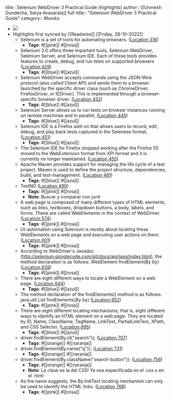 title:: Selenium WebDriver 3 Practical Guide (highlights)
author:: [[Unmesh Gundecha, Satya Avasarala]]
full-title:: "Selenium WebDriver 3 Practical Guide"
category:: #books

- ![](https://images-na.ssl-images-amazon.com/images/I/51nYrf6CcmL._SL200_.jpg)
- Highlights first synced by [[Readwise]] [[Friday, 28-10-2022]]
	- Selenium is a set of tools for automating browsers. ([Location 316](https://readwise.io/to_kindle?action=open&asin=B07BJKWB1J&location=316))
		- **Tags**: #[[pink]] #[[rosa]]
	- Selenium 3.0 offers three important tools, Selenium WebDriver, Selenium Server, and Selenium IDE. Each of these tools provides features to create, debug, and run tests on supported browsers ([Location 429](https://readwise.io/to_kindle?action=open&asin=B07BJKWB1J&location=429))
		- **Tags**: #[[blue]] #[[azul]]
	- Selenium WebDriver accepts commands using the JSON-Wire protocol (also called Client API) and sends them to a browser launched by the specific driver class (such as ChromeDriver, FirefoxDriver, or IEDriver). This is implemented through a browser-specific browser driver. ([Location 432](https://readwise.io/to_kindle?action=open&asin=B07BJKWB1J&location=432))
		- **Tags**: #[[blue]] #[[azul]]
	- Selenium Server allows us to run tests on browser instances running on remote machines and in parallel, ([Location 445](https://readwise.io/to_kindle?action=open&asin=B07BJKWB1J&location=445))
		- **Tags**: #[[blue]] #[[azul]]
	- Selenium IDE is a Firefox add-on that allows users to record, edit, debug, and play back tests captured in the Selenese format, ([Location 451](https://readwise.io/to_kindle?action=open&asin=B07BJKWB1J&location=451))
		- **Tags**: #[[blue]] #[[azul]]
	- The Selenium IDE for Firefox stopped working after the Firefox 55 moved to the WebExtension format from XPI format and it is currently no longer maintained. ([Location 455](https://readwise.io/to_kindle?action=open&asin=B07BJKWB1J&location=455))
	- Apache Maven provides support for managing the life cycle of a test project. Maven is used to define the project structure, dependencies, build, and test-management. ([Location 481](https://readwise.io/to_kindle?action=open&asin=B07BJKWB1J&location=481))
		- **Tags**: #[[blue]] #[[azul]]
	- TestNG ([Location 490](https://readwise.io/to_kindle?action=open&asin=B07BJKWB1J&location=490))
		- **Tags**: #[[pink]] #[[rosa]]
		- **Note**: Buscar y comparar con junit
	- A web page is composed of many different types of HTML elements, such as links, textboxes, dropdown buttons, a body, labels, and forms. These are called WebElements in the context of WebDriver. ([Location 574](https://readwise.io/to_kindle?action=open&asin=B07BJKWB1J&location=574))
		- **Tags**: #[[pink]] #[[rosa]]
	- UI-automation using Selenium is mostly about locating these WebElements on a web page and executing user actions on them. ([Location 601](https://readwise.io/to_kindle?action=open&asin=B07BJKWB1J&location=601))
		- **Tags**: #[[pink]] #[[rosa]]
	- According to WebDriver's Javadoc (http://selenium.googlecode.com/git/docs/api/java/index.html), the method declaration is as follows: WebElement findElement(By by) ([Location 639](https://readwise.io/to_kindle?action=open&asin=B07BJKWB1J&location=639))
		- **Tags**: #[[pink]] #[[rosa]]
	- There are eight different ways to locate a WebElement on a web page. ([Location 644](https://readwise.io/to_kindle?action=open&asin=B07BJKWB1J&location=644))
		- **Tags**: #[[blue]] #[[azul]]
	- The method declaration of the findElements() method is as follows: java.util.List findElements(By by) ([Location 652](https://readwise.io/to_kindle?action=open&asin=B07BJKWB1J&location=652))
		- **Tags**: #[[pink]] #[[rosa]]
	- There are eight different locating mechanisms; that is, eight different ways to identify an HTML element on a web page. They are located by ID, Name, ClassName, TagName, LinkText, PartialLinkText, XPath, and CSS Selector. ([Location 695](https://readwise.io/to_kindle?action=open&asin=B07BJKWB1J&location=695))
		- **Tags**: #[[blue]] #[[azul]]
	- driver.findElement(By.id("search")); ([Location 707](https://readwise.io/to_kindle?action=open&asin=B07BJKWB1J&location=707))
		- **Tags**: #[[orange]] #[[naranja]]
	- driver.findElement(By.name("q")); ([Location 731](https://readwise.io/to_kindle?action=open&asin=B07BJKWB1J&location=731))
		- **Tags**: #[[orange]] #[[naranja]]
	- driver.findElement(By.className("search-button")); ([Location 756](https://readwise.io/to_kindle?action=open&asin=B07BJKWB1J&location=756))
		- **Tags**: #[[orange]] #[[naranja]]
		- **Note**: La clase es la del CSS! Ya sea especificada en el .css o en el .html
	- As the name suggests, the By.linkText locating mechanism can only be used to identify the HTML links. ([Location 768](https://readwise.io/to_kindle?action=open&asin=B07BJKWB1J&location=768))
		- **Tags**: #[[pink]] #[[rosa]]